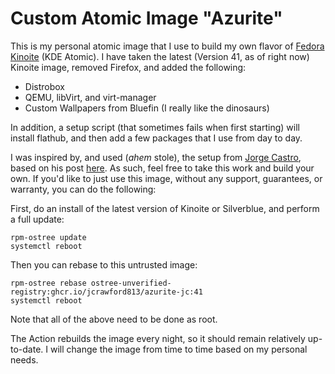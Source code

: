 # Custom Atomic Image "Azurite"

This is my personal atomic image that I use to build my own flavor of [Fedora Kinoite](https://fedoraproject.org/atomic-desktops/kinoite/) (KDE Atomic). I have taken the latest (Version 41, as of right now) Kinoite image, removed Firefox, and added the following:

- Distrobox
- QEMU, libVirt, and virt-manager
- Custom Wallpapers from Bluefin (I really like the dinosaurs)

In addition, a setup script (that sometimes fails when first starting) will install flathub, and then add a few packages that I use from day to day.

I was inspired by, and used (*ahem* stole), the setup from [Jorge Castro](https://www.ypsidanger.com), based on his post [here](https://www.ypsidanger.com/building-your-own-fedora-silverblue-image/). As such, feel free to take this work and build your own. If you'd like to just use this image, without any support, guarantees, or warranty, you can do the following:

First, do an install of the latest version of Kinoite or Silverblue, and perform a full update:

```
rpm-ostree update
systemctl reboot
```

Then you can rebase to this untrusted image:
```
rpm-ostree rebase ostree-unverified-registry:ghcr.io/jcrawford813/azurite-jc:41
systemctl reboot
```

Note that all of the above need to be done as root.

The Action rebuilds the image every night, so it should remain relatively up-to-date. I will change the image from time to time based on my personal needs.